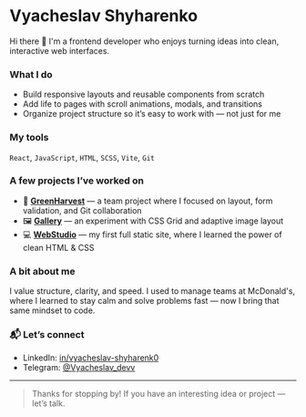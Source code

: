 # Vyacheslav Shyharenko

Hi there 👋 I'm a frontend developer who enjoys turning ideas into clean, interactive web interfaces.

### What I do
- Build responsive layouts and reusable components from scratch
- Add life to pages with scroll animations, modals, and transitions
- Organize project structure so it’s easy to work with — not just for me

### My tools
`React`, `JavaScript`, `HTML`, `SCSS`, `Vite`, `Git`

### A few projects I’ve worked on
- 🌿 **[GreenHarvest](https://github.com/vyacheslav-shyharenko/GreenHarvest)** — a team project where I focused on layout, form validation, and Git collaboration
- 🖼️ **[Gallery](https://github.com/vyacheslav-shyharenko/Gallery)** — an experiment with CSS Grid and adaptive image layout
- 💻 **[WebStudio](https://github.com/vyacheslav-shyharenko/WebStudio)** — my first full static site, where I learned the power of clean HTML & CSS

### A bit about me
I value structure, clarity, and speed. I used to manage teams at McDonald's, where I learned to stay calm and solve problems fast — now I bring that same mindset to code.

### 📬 Let’s connect
- LinkedIn: [in/vyacheslav-shyharenk0](https://www.linkedin.com/in/vyacheslav-shyharenk0)
- Telegram: [@Vyacheslav_devv](https://t.me/Vyacheslav_devv)

---

> Thanks for stopping by! If you have an interesting idea or project — let’s talk.
